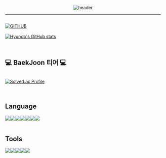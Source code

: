 <div align="center">

  ![header](https://capsule-render.vercel.app/api?type=waving&color=timeGradient&text=Welcome%20to%20Hyundo's%20GitHub%20👋&animation=twinkling&fontSize=40&fontAlignY=40&fontAlign=50&height=250)  
  <hr>
</div>

<div style="display:flex; flex-direction:row;">
  
  [![GITHUB](https://hits.seeyoufarm.com/api/count/incr/badge.svg?url=https%3A%2F%2Fgithub.com%2Fhyundo0328&count_bg=%2337F4F0&title_bg=%23555555&icon=github.svg&icon_color=%23E7E7E7&title=Github&edge_flat=false)](https://github.com/hyundo0328)
  <br><br>
  [![Hyundo's GitHub stats](https://github-readme-stats.vercel.app/api?username=hyundo0328&include_all_commits=true&theme=nord&hide_border=true&count_private=true)](https://github.com/hyundo0328/github-readme-stats)
</div><br>

  ## 💻 BaekJoon 티어 💻
<div style="display:flex; flex-direction:row;">
  
  [![Solved.ac Profile](http://mazassumnida.wtf/api/v2/generate_badge?boj=hyundo0328)](https://solved.ac/hyundo0328/)
</div><br>

## Language
<div style="display:flex; flex-direction:row;">
  
  <img src="https://img.shields.io/badge/Java-007396?style=for-the-badge&logo=Java&logoColor=white"> 
  <img src="https://img.shields.io/badge/python-3776AB?style=for-the-badge&logo=python&logoColor=white">
  <br>
  <img src="https://img.shields.io/badge/mysql-4479A1?style=for-the-badge&logo=mysql&logoColor=white"> 
  <img src="https://img.shields.io/badge/openai-412991?style=for-the-badge&logo=openai&logoColor=white">
  <br>
  <img src="https://img.shields.io/badge/html5-E34F26?style=for-the-badge&logo=html5&logoColor=white"> 
  <img src="https://img.shields.io/badge/css-1572B6?style=for-the-badge&logo=css3&logoColor=white"> 
  <img src="https://img.shields.io/badge/javascript-F7DF1E?style=for-the-badge&logo=javascript&logoColor=black">
</div><br>

## Tools
<div style="display:flex; flex-direction:row;">
  <img src="https://img.shields.io/badge/Amazon AWS-232F3E?style=for-the-badge&logo=amazon aws&logoColor=white"> 
  <img src="https://img.shields.io/badge/Amazon EC2-FF9900?style=for-the-badge&logo=amazon ec2&logoColor=white"> 
  <img src="https://img.shields.io/badge/linux-FCC624?style=for-the-badge&logo=linux&logoColor=black"> 
  <br>
  <img src="https://img.shields.io/badge/Andoid Studio-3DDC84?style=for-the-badge&logo=android studio&logoColor=white">
  <img src="https://img.shields.io/badge/Eclipse%20IDE-2C2255.svg?&style=for-the-badge&logo=Eclipse%20IDE&logoColor=white">
  <imt src="https://img.shields.io/badge/pycharm-000000&style=for-the-badge&logo=pycharm&logoColor=white">
</div><br>
